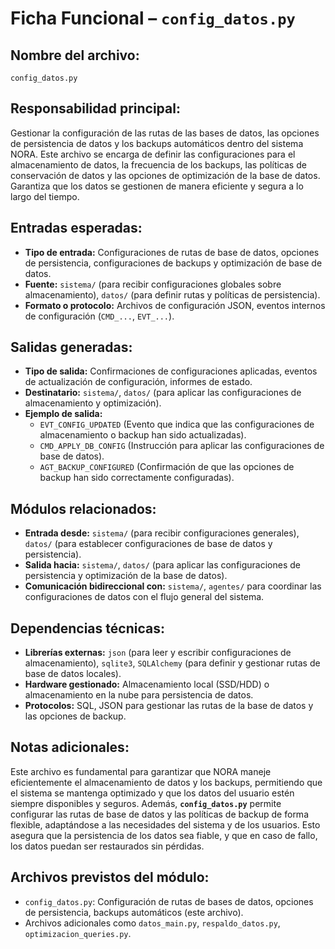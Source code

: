 # Ficha Funcional – `config_datos.py`

## Nombre del archivo:
`config_datos.py`

## Responsabilidad principal:
Gestionar la configuración de las rutas de las bases de datos, las opciones de persistencia de datos y los backups automáticos dentro del sistema NORA. Este archivo se encarga de definir las configuraciones para el almacenamiento de datos, la frecuencia de los backups, las políticas de conservación de datos y las opciones de optimización de la base de datos. Garantiza que los datos se gestionen de manera eficiente y segura a lo largo del tiempo.

## Entradas esperadas:
- **Tipo de entrada:** Configuraciones de rutas de base de datos, opciones de persistencia, configuraciones de backups y optimización de base de datos.
- **Fuente:** `sistema/` (para recibir configuraciones globales sobre almacenamiento), `datos/` (para definir rutas y políticas de persistencia).
- **Formato o protocolo:** Archivos de configuración JSON, eventos internos de configuración (`CMD_...`, `EVT_...`).

## Salidas generadas:
- **Tipo de salida:** Confirmaciones de configuraciones aplicadas, eventos de actualización de configuración, informes de estado.
- **Destinatario:** `sistema/`, `datos/` (para aplicar las configuraciones de almacenamiento y optimización).
- **Ejemplo de salida:**
  - `EVT_CONFIG_UPDATED` (Evento que indica que las configuraciones de almacenamiento o backup han sido actualizadas).
  - `CMD_APPLY_DB_CONFIG` (Instrucción para aplicar las configuraciones de base de datos).
  - `AGT_BACKUP_CONFIGURED` (Confirmación de que las opciones de backup han sido correctamente configuradas).

## Módulos relacionados:
- **Entrada desde:** `sistema/` (para recibir configuraciones generales), `datos/` (para establecer configuraciones de base de datos y persistencia).
- **Salida hacia:** `sistema/`, `datos/` (para aplicar las configuraciones de persistencia y optimización de la base de datos).
- **Comunicación bidireccional con:** `sistema/`, `agentes/` para coordinar las configuraciones de datos con el flujo general del sistema.

## Dependencias técnicas:
- **Librerías externas:** `json` (para leer y escribir configuraciones de almacenamiento), `sqlite3`, `SQLAlchemy` (para definir y gestionar rutas de base de datos locales).
- **Hardware gestionado:** Almacenamiento local (SSD/HDD) o almacenamiento en la nube para persistencia de datos.
- **Protocolos:** SQL, JSON para gestionar las rutas de la base de datos y las opciones de backup.

## Notas adicionales:
Este archivo es fundamental para garantizar que NORA maneje eficientemente el almacenamiento de datos y los backups, permitiendo que el sistema se mantenga optimizado y que los datos del usuario estén siempre disponibles y seguros. Además, **`config_datos.py`** permite configurar las rutas de base de datos y las políticas de backup de forma flexible, adaptándose a las necesidades del sistema y de los usuarios. Esto asegura que la persistencia de los datos sea fiable, y que en caso de fallo, los datos puedan ser restaurados sin pérdidas.

## Archivos previstos del módulo:
- `config_datos.py`: Configuración de rutas de bases de datos, opciones de persistencia, backups automáticos (este archivo).
- Archivos adicionales como `datos_main.py`, `respaldo_datos.py`, `optimizacion_queries.py`.
